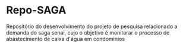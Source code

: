 # Repo-SAGA
Repositório do desenvolvimento do projeto de pesquisa relacionado a demanda do saga senai, cujo o objetivo é monitorar o processo de abastecimento de caixa d'água em condominios
